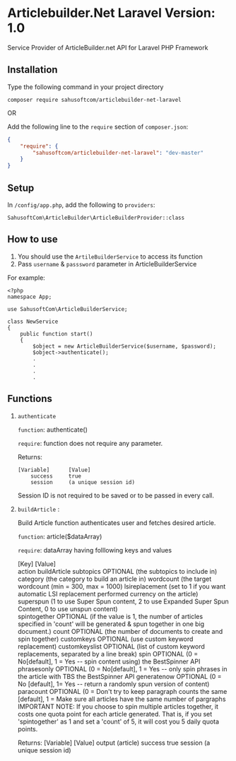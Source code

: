 Articlebuilder.Net Laravel Version: 1.0
==========================

Service Provider of ArticleBuilder.net API for Laravel PHP Framework

## Installation

Type the following command in your project directory

`composer require sahusoftcom/articlebuilder-net-laravel`

OR

Add the following line to the `require` section of `composer.json`:

```json
{
    "require": {
        "sahusoftcom/articlebuilder-net-laravel": "dev-master"
    }
}
```

## Setup

In `/config/app.php`, add the following to `providers`:
  
```
SahusoftCom\ArticleBuilder\ArticleBuilderProvider::class
```

## How to use

1. You should use the `ArtileBuilderService` to access its function
2. Pass `username` & `passsword` parameter in ArticleBuilderService

For example:

```
<?php
namespace App;
 
use SahusoftCom\ArticleBuilderService;

class NewService
{
	public function start()
	{
		$object = new ArticleBuilderService($username, $password);
		$object->authenticate();
		.
		.
		.
		.
```

## Functions

1.	`authenticate`

	`function`: authenticate()
	
	`require`:	function does not require any parameter.
	
	Returns: 

		[Variable]   	[Value]
			success		true
			session		(a unique session id)

	Session ID is not required to be saved or to be passed in every call.

2.	`buildArticle` :

	Build Article function authenticates user and fetches desired article.

	`function`: article($dataArray)

	`require`:	dataArray having folllowing keys and values

	  [Key] 	   		[Value]	   
		  action    	    buildArticle
		  subtopics    	    OPTIONAL (the subtopics to include in)
		  category	 	    (the category to build an article in)
		  wordcount 	    (the target wordcount (min = 300, max = 1000)
		  lsireplacement    (set to 1 if you want automatic LSI replacement
		  					performed currency on the article)   
		  superspun         (1 to use Super Spun content, 2 to use Expanded 
		  					Super
		  					Spun Content, 0 to use unspun content)   
		  spintogether      OPTIONAL (if the value is 1, the number of 
		  					articles specified in 'count' will be generated & spun together in  one big document.)
		  count 		    OPTIONAL (the number of documents to create and
		  					spin together)
		  customkeys	    OPTIONAL (use custom keyword replacement)
		  customkeyslist    OPTIONAL (list of custom keyword replacements, 
		  					separated by a line break)
		  spin 			    OPTIONAL (0 = No[default], 1 = Yes -- spin content 
		  					using) the BestSpinner API
		  phrasesonly 	    OPTIONAL (0 = No[default], 1 = Yes -- only spin
		  					phrases in the article with TBS the BestSpinner API
		  generatenow	    OPTIONAL (0 = No [default], 1= Yes -- return a 
		  					randomly spun version of content)
		  paracount  	    OPTIONAL (0 = Don't try to keep paragraph counts
		  					the same [default], 1 = Make sure all articles have the same number of pargraphs										   
IMPORTANT NOTE: If you choose to spin multiple articles together, it costs one quota point for each article generated. That is, if you set 'spintogether' as 1 and set a 'count' of 5, it will cost you 5 daily quota points.

	Returns:
		[Variable]   	[Value]
			output 		(article)
			success		true
			session		(a unique session id)
	







